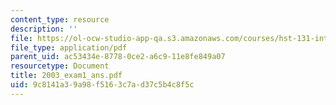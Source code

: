 ```yaml
---
content_type: resource
description: ''
file: https://ol-ocw-studio-app-qa.s3.amazonaws.com/courses/hst-131-introduction-to-neuroscience-fall-2005/9c8141a39a98f5163c7ad37c5b4c8f5c_2003_exam1_ans.pdf
file_type: application/pdf
parent_uid: ac53434e-8778-0ce2-a6c9-11e8fe849a07
resourcetype: Document
title: 2003_exam1_ans.pdf
uid: 9c8141a3-9a98-f516-3c7a-d37c5b4c8f5c
---
```


